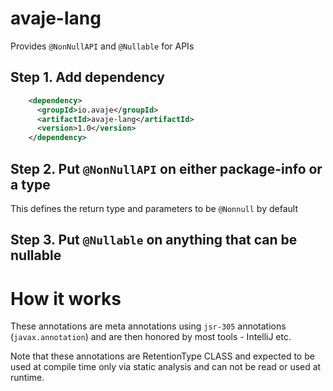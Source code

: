 # avaje-lang

Provides `@NonNullAPI` and `@Nullable` for APIs

## Step 1. Add dependency

```xml
    <dependency>
      <groupId>io.avaje</groupId>
      <artifactId>avaje-lang</artifactId>
      <version>1.0</version>
    </dependency>
```

## Step 2. Put `@NonNullAPI` on either package-info or a type

This defines the return type and parameters to be `@Nonnull` by default

## Step 3. Put `@Nullable` on anything that can be nullable


# How it works

These annotations are meta annotations using `jsr-305` annotations (`javax.annotation`)
and are then honored by most tools - IntelliJ etc.

Note that these annotations are RetentionType CLASS and expected to be used at compile time
only via static analysis and can not be read or used at runtime.
